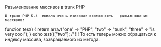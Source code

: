 Разыменование массивов в trunk PHP

    В транк PHP 5.4  попала очень полезная возможность — разыменование массивов:

function test() { return array("one" =\> "PHP", "two" =\> "trunk",
"three" =\> "is very cool"); } echo test()["two"]; // !!! То есть теперь
можно обращаться к индексу массива, возвращаемого из метода.
